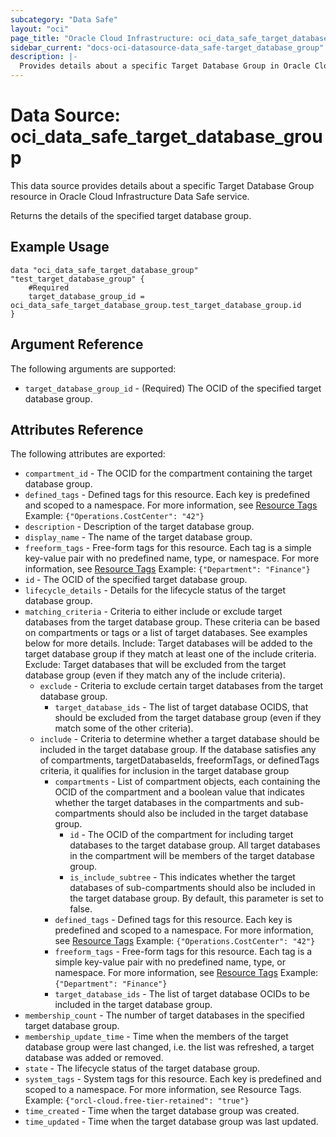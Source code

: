 ```yaml
---
subcategory: "Data Safe"
layout: "oci"
page_title: "Oracle Cloud Infrastructure: oci_data_safe_target_database_group"
sidebar_current: "docs-oci-datasource-data_safe-target_database_group"
description: |-
  Provides details about a specific Target Database Group in Oracle Cloud Infrastructure Data Safe service
---
```


# Data Source: oci_data_safe_target_database_group
This data source provides details about a specific Target Database Group resource in Oracle Cloud Infrastructure Data Safe service.

Returns the details of the specified target database group.


## Example Usage

```hcl
data "oci_data_safe_target_database_group" "test_target_database_group" {
	#Required
	target_database_group_id = oci_data_safe_target_database_group.test_target_database_group.id
}
```

## Argument Reference

The following arguments are supported:

* `target_database_group_id` - (Required) The OCID of the specified target database group.


## Attributes Reference

The following attributes are exported:

* `compartment_id` - The OCID for the compartment containing the target database group.
* `defined_tags` - Defined tags for this resource. Each key is predefined and scoped to a namespace. For more information, see [Resource Tags](https://docs.cloud.oracle.com/iaas/Content/General/Concepts/resourcetags.htm) Example: `{"Operations.CostCenter": "42"}` 
* `description` - Description of the target database group.
* `display_name` - The name of the target database group.
* `freeform_tags` - Free-form tags for this resource. Each tag is a simple key-value pair with no predefined name, type, or namespace. For more information, see [Resource Tags](https://docs.cloud.oracle.com/iaas/Content/General/Concepts/resourcetags.htm)  Example: `{"Department": "Finance"}` 
* `id` - The OCID of the specified target database group.
* `lifecycle_details` - Details for the lifecycle status of the target database group.
* `matching_criteria` - Criteria to either include or exclude target databases from the target database group. These criteria can be based on compartments or tags or a list of target databases. See examples below for more details. Include: Target databases will be added to the target database group if they match at least one of the include criteria. Exclude: Target databases that will be excluded from the target database group (even if they match any of the include criteria). 
	* `exclude` - Criteria to exclude certain target databases from the target database group.
		* `target_database_ids` - The list of target database OCIDS, that should be excluded from the target database group (even if they match some of the other criteria).
	* `include` - Criteria to determine whether a target database should be included in the target database group. If the database satisfies any of compartments, targetDatabaseIds, freeformTags, or definedTags criteria, it qualifies for inclusion in the target database group 
		* `compartments` - List of compartment objects, each containing the OCID of the compartment and a boolean value that indicates whether the target databases in the compartments and sub-compartments should also be included in the target database group.
			* `id` - The OCID of the compartment for including target databases to the target database group. All target databases in the compartment will be members of the target database group.
			* `is_include_subtree` - This indicates whether the target databases of sub-compartments should also be included in the target database group. By default, this parameter is set to false.
		* `defined_tags` - Defined tags for this resource. Each key is predefined and scoped to a namespace. For more information, see [Resource Tags](https://docs.cloud.oracle.com/iaas/Content/General/Concepts/resourcetags.htm) Example: `{"Operations.CostCenter": "42"}` 
		* `freeform_tags` - Free-form tags for this resource. Each tag is a simple key-value pair with no predefined name, type, or namespace. For more information, see [Resource Tags](https://docs.cloud.oracle.com/iaas/Content/General/Concepts/resourcetags.htm)  Example: `{"Department": "Finance"}` 
		* `target_database_ids` - The list of target database OCIDs to be included in the target database group.
* `membership_count` - The number of target databases in the specified target database group.
* `membership_update_time` - Time when the members of the target database group were last changed, i.e. the list was refreshed, a target database was added or removed.
* `state` - The lifecycle status of the target database group.
* `system_tags` - System tags for this resource. Each key is predefined and scoped to a namespace. For more information, see Resource Tags. Example: `{"orcl-cloud.free-tier-retained": "true"}` 
* `time_created` - Time when the target database group was created.
* `time_updated` - Time when the target database group was last updated.

